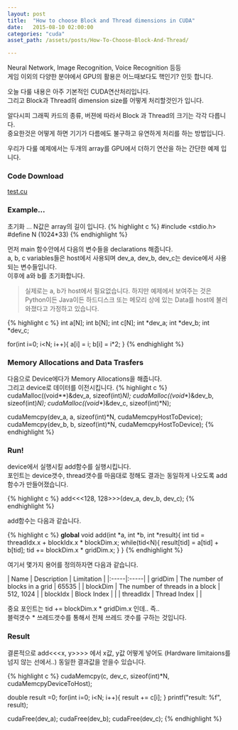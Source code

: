 ```yaml
---
layout: post
title:  "How to choose Block and Thread dimensions in CUDA"
date:   2015-08-10 02:00:00
categories: "cuda"
asset_path: /assets/posts/How-To-Choose-Block-And-Thread/

---
```


Neural Network, Image Recognition, Voice Recognition 등등 <br>
게임 이외의 다양한 분야에서 GPU의 활용은 어느때보다도 핵인기? 인듯 합니다.

오늘 다룰 내용은 아주 기본적인 CUDA연산처리입니다. <br>
그리고 Block과 Thread의 dimension size를 어떻게 처리할것인가 입니다.

알다시피 그래픽 카드의 종류, 버젼에 따라서 Block 과 Thread의 크기는 각각 다릅니다.<br>
중요한것은 어떻게 하면 기기가 다름에도 불구하고 유연하게 처리를 하는 방법입니다.

우리가 다룰 예제에서는 두개의 array를 GPU에서 더하기 연산을 하는 간단한 예제 입니다.


### Code Download

[test.cu][code]


### Example...

초기화 ... N값은 array의 길이 입니다.
{% highlight c %}
#include <stdio.h>
#define N (1024*33)
{% endhighlight %}


먼저 main 함수안에서 다음의 변수들을 declarations 해줍니다.<br>
a, b, c variables들은 host에서 사용되며 dev_a, dev_b, dev_c는 device에서 사용되는 변수들입니다.<br>
이후에 a와 b를 초기화합니다.

> 실제로는 a, b가 host에서 필요없습니다. 하지만 예제에서 보여주는 것은
> Python이든  Java이든 하드디스크 또는 메모리 상에 있는 Data를 host에 불러와졌다고 가정하고 있습니다.

{% highlight c %}
int a[N];
int b[N];
int c[N];
int *dev_a;
int *dev_b;
int *dev_c;

for(int i=0; i<N; i++){
    a[i] = i;
    b[i] = i*2;
}
{% endhighlight %}


### Memory Allocations and Data Trasfers
다음으로 Device에다가 Memory Allocations을 해줍니다.<br>
그리고 device로 데이터를 이전시킵니다.
{% highlight c %}
cudaMalloc((void**)&dev_a, sizeof(int)*N);
cudaMalloc((void**)&dev_b, sizeof(int)*N);
cudaMalloc((void**)&dev_c, sizeof(int)*N);

cudaMemcpy(dev_a, a, sizeof(int)*N, cudaMemcpyHostToDevice);
cudaMemcpy(dev_b, b, sizeof(int)*N, cudaMemcpyHostToDevice);
{% endhighlight %}



### Run!
device에서 실행시킬 add함수를 실행시킵니다.<br>
포인트는 device갯수, thread갯수를 마음대로 정해도 결과는 동일하게 나오도록 add함수가 만들어졌습니다.

{% highlight c %}
add<<<128, 128>>>(dev_a, dev_b, dev_c);
{% endhighlight %}

add함수는 다음과 같습니다.

{% highlight c %}
__global__ void add(int *a, int *b, int *result){
	int tid = threadIdx.x + blockIdx.x * blockDim.x;
	while(tid<N){
		result[tid] = a[tid] + b[tid];
		tid += blockDim.x * gridDim.x;
	}
}
{% endhighlight %}

여기서 몇가지 용어를 정의하자면 다음과 같습니다.

| Name | Description | Limitation |
|:-----|:-----|
| gridDim | The number of blocks in a grid | 65535 |
| blockDim | The number of threads in a block | 512, 1024 |
| blockIdx | Block Index | |
| threadIdx | Thread Index | |

중요 포인트는 tid += blockDim.x * gridDim.x 인데.. 즉.. <br>
블럭갯수 * 쓰레드갯수를 통해서 전체 쓰레드 갯수를 구하는 것입니다.


### Result
결론적으로 add<<<x, y>>>> 에서 x값, y값 어떻게 넣어도 (Hardware limitaions를 넘지 않는 선에서..)
동일한 결과값을 얻을수 있습니다.

{% highlight c %}
cudaMemcpy(c, dev_c, sizeof(int)*N, cudaMemcpyDeviceToHost);

double result =0;
for(int i=0; i<N; i++){
    result += c[i];
}
printf("result: %f", result);

cudaFree(dev_a);
cudaFree(dev_b);
cudaFree(dev_c);
{% endhighlight %}


[code]: {{page.asset_path}}test.cu
